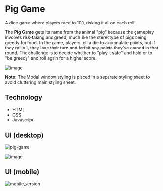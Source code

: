 # Pig Game
A dice game where players race to 100, risking it all on each roll!

The **Pig Game** gets its name from the animal "pig" because the gameplay involves risk-taking and greed, much like the stereotype of pigs being greedy for food. In the game, players roll a die to accumulate points, but if they roll a 1, they lose their turn and forfeit any points they’ve earned in that round. The challenge is to decide whether to "play it safe" and hold or to "be greedy" and roll again for a higher score.

![image](https://github.com/user-attachments/assets/3b5fd530-8dfa-4d10-a225-09cd29b4fcb8)

**Note:** The Modal window styling is placed in a separate styling sheet to avoid cluttering main styling sheet.

## Technology
- HTML
- CSS
- Javascript

## UI (desktop)
![pig-game](https://github.com/user-attachments/assets/65f4b629-ce3f-4b15-9eb4-92d949add657)

![image](https://github.com/user-attachments/assets/0910b1fe-3361-401b-8855-5a4801bb2a4f)

## UI (mobile)
![mobile_version](https://github.com/user-attachments/assets/c131e0f0-7a70-4ddf-9c9a-d05be7c10b53)


